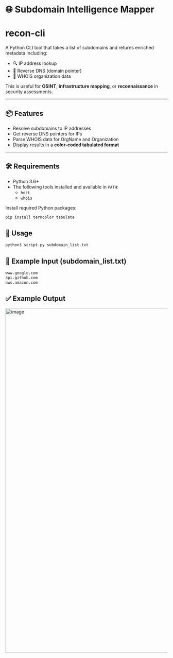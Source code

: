 # 🌐 Subdomain Intelligence Mapper
# recon-cli

A Python CLI tool that takes a list of subdomains and returns enriched metadata including:

- 🔍 IP address lookup
- 🔁 Reverse DNS (domain pointer)
- 🏢 WHOIS organization data

This is useful for **OSINT**, **infrastructure mapping**, or **reconnaissance** in security assessments.

---

## 📦 Features

- Resolve subdomains to IP addresses
- Get reverse DNS pointers for IPs
- Parse WHOIS data for OrgName and Organization
- Display results in a **color-coded tabulated format**

---

## 🛠️ Requirements

- Python 3.6+
- The following tools installed and available in `PATH`:
  - `host`
  - `whois`

Install required Python packages:

```bash
pip install termcolor tabulate
````

## 🚀 Usage
```bash
python3 script.py subdomain_list.txt
````

## 📄 Example Input (subdomain_list.txt)

````txt
www.google.com
api.github.com
aws.amazon.com
````

## ✅ Example Output


<img width="2444" height="1070" alt="image" src="https://github.com/user-attachments/assets/d485e3c4-55e8-429c-b69b-ce192938b017" />



